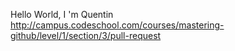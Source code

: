 Hello World, I 'm Quentin
http://campus.codeschool.com/courses/mastering-github/level/1/section/3/pull-request
